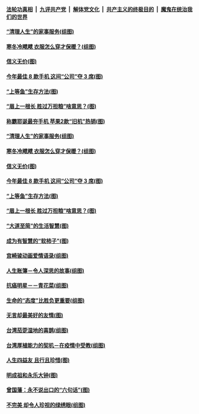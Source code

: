 

####  [法轮功真相](../../../../basic/blob/master/README.md?t=12310231) &nbsp;|&nbsp; [九评共产党](../../../../9ping.md/blob/master/README.md?t=12310231) &nbsp;|&nbsp; [解体党文化](../../../../jtdwh.md/blob/master/README.md?t=12310231)  &nbsp;|&nbsp; [共产主义的终极目的](../../../../gczydzjmd.md/blob/master/README.md?t=12310231) &nbsp;|&nbsp; [魔鬼在统治我们的世界](../../../../mgztzwmdsj.md/blob/master/README.md?t=12310231) 

#### [“清理人生”的家事服务(组图)](../pages/p8/957523.md?t=12310231) 

#### [寒冬冷飕飕 衣服怎么穿才保暖？(组图)](../pages/p8/957489.md?t=12310231) 

#### [信义无价(图)](../pages/p8/957471.md?t=12310231) 

#### [今年最佳 8 款手机 这间“公司”夺 3 席(图)](../pages/p8/957414.md?t=12310231) 

#### [“上等鱼”生存方法(图)](../pages/p8/957413.md?t=12310231) 

#### [“眉上一根长 胜过万担粮”啥意思？(图)](../pages/p8/957392.md?t=12310231) 

#### [称霸耶诞最夯手机 苹果2款“旧机”热销(图)](../pages/p8/957534.md?t=12310231) 

#### [“清理人生”的家事服务(组图)](../pages/p8/957523.md?t=12310231) 

#### [寒冬冷飕飕 衣服怎么穿才保暖？(组图)](../pages/p8/957489.md?t=12310231) 

#### [信义无价(图)](../pages/p8/957471.md?t=12310231) 

#### [今年最佳 8 款手机 这间“公司”夺 3 席(图)](../pages/p8/957414.md?t=12310231) 

#### [“上等鱼”生存方法(图)](../pages/p8/957413.md?t=12310231) 

#### [“眉上一根长 胜过万担粮”啥意思？(图)](../pages/p8/957392.md?t=12310231) 

#### [“大道至简”的生活智慧(图)](../pages/p8/956934.md?t=12310231) 

#### [成为有智慧的“软柿子”(图)](../pages/p8/957269.md?t=12310231) 

#### [宫崎骏动画爱情语录(组图)](../pages/p8/956935.md?t=12310231) 

#### [人生账簿－令人深思的故事(组图)](../pages/p8/956725.md?t=12310231) 

#### [抗癌明星－－青花菜(组图)](../pages/p8/957136.md?t=12310231) 

#### [生命的“态度”比胜负更重要(组图)](../pages/p8/957100.md?t=12310231) 

#### [无言却最美好的友情(图)](../pages/p8/956939.md?t=12310231) 

#### [台湾茄萣湿地的喜鹊(组图)](../pages/p8/957120.md?t=12310231) 

#### [台湾厚植能力的契机－在疫情中受教(组图)](../pages/p8/957115.md?t=12310231) 

#### [人生四益友 且行且珍惜(图)](../pages/p8/957058.md?t=12310231) 

#### [明成祖和永乐大钟(图)](../pages/p8/956938.md?t=12310231) 

#### [曾国藩：永不说出口的“六句话”(图)](../pages/p8/956943.md?t=12310231) 

#### [不完美 却令人珍视的绿绣眼(组图)](../pages/p8/957014.md?t=12310231) 

